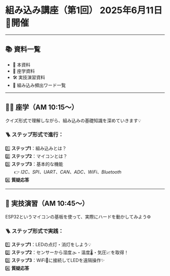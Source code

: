 #  組み込み講座（第1回） 2025年6月11日📅開催

---

## 📚 資料一覧

- 📄 本資料  
- 🧠 座学資料  
- 🛠️ 実技演習資料  
- 📝 組み込み頻出ワード一覧  

---

## 🧑‍🏫 座学（AM 10:15～）

クイズ形式で理解しながら、組み込みの基礎知識を深めていきます💡

### 🪜 ステップ形式で進行：

1️⃣ **ステップ1**：組み込みとは？  
2️⃣ **ステップ2**：マイコンとは？  
3️⃣ **ステップ3**：基本的な機能  
　　👉 *I2C、SPI、UART、CAN、ADC、WiFi、Bluetooth*  
4️⃣  **質疑応答**

---

## 🧪 実技演習（AM 10:45～）

ESP32というマイコンの基板を使って、実際にハードを動かしてみよう⚙️

### 🪜 ステップ形式で実践：

1️⃣ **ステップ1**：LEDの点灯・消灯をしよう💡  
2️⃣ **ステップ2**：センサーから湿度🌫️・温度🌡️・気圧📈を取得！  
3️⃣ **ステップ3**：WiFi📶に接続してLEDを遠隔操作✨  
4️⃣  **質疑応答**